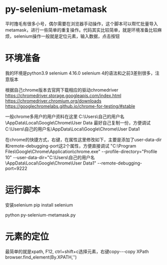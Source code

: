 # py-selenium-metamask
平时撸毛有很多小号，偶尔需要在浏览器手动操作，这个脚本可以帮忙批量导入metamask，进行一些简单的重复操作。代码其实比较简单，就是环境准备比较麻烦，selenium操作一般就是定位元素，输入数据，点击按钮

# 环境准备
我的环境是python3.9 selenium 4.16.0
selenium 4的语法和之前3差别很多，注意版本

根据自己chrome版本去官网下载相应的驱动chromedriver
https://chromedriver.storage.googleapis.com/index.html
https://chromedriver.chromium.org/downloads
https://googlechromelabs.github.io/chrome-for-testing/#stable

一般chrome多用户的用户资料在这里
C:\Users\自己的用户名\AppData\Local\Google\Chrome\User Data
最好自己复制一份，方便调试
C:\Users\自己的用户名\AppData\Local\Google\Chrome\User Data1

在chrome的快捷方式，右键，在属性这里修改如下，主要是添加了user-data-dir和remote-debugging-port这2个属性，方便直接调试
"C:\Program Files\Google\Chrome\Application\chrome.exe" --profile-directory="Profile 10"  --user-data-dir="C:\Users\自己的用户名\AppData\Local\Google\Chrome\User Data1"   --remote-debugging-port=9222

# 运行脚本
安装selenium
pip install selenium

python py-selenium-metamask.py

# 元素的定位
最简单的就是xpath, F12, ctrl+shift+c选择元素，右键copy---copy XPath
browser.find_element(By.XPATH,'')
